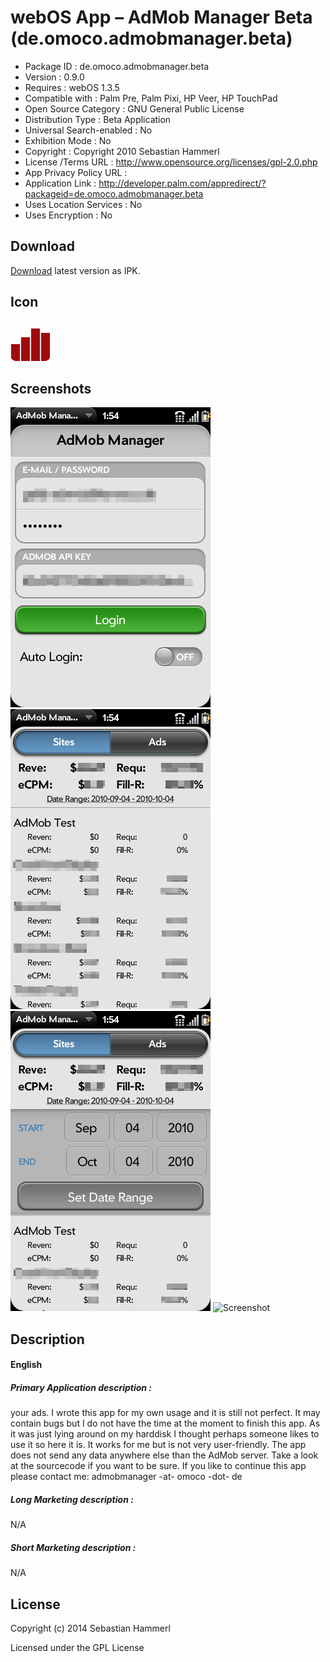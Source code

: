 webOS App – AdMob Manager Beta (de.omoco.admobmanager.beta)
===========================================================

- Package ID : 	 de.omoco.admobmanager.beta 
- Version : 	 0.9.0 
- Requires : 	 webOS 1.3.5 
- Compatible with : 	 Palm Pre, Palm Pixi, HP Veer, HP TouchPad 
- Open Source Category : 	 GNU General Public License 
- Distribution Type : 	 Beta Application 
- Universal Search-enabled : 	 No 
- Exhibition Mode : 	 No 
- Copyright : 	 Copyright 2010 Sebastian Hammerl 
- License /Terms URL : 	 http://www.opensource.org/licenses/gpl-2.0.php 
- App Privacy Policy URL : 	
- Application Link : 	 http://developer.palm.com/appredirect/?packageid=de.omoco.admobmanager.beta 
- Uses Location Services : 	 No 
- Uses Encryption : 	 No

## Download

[Download](/releases/de.omoco.admobmanager.beta_0.9.0_all.ipk?raw=true) latest version as IPK.

## Icon

![Screenshot](/icon.png?raw=true "Icon")

## Screenshots

![Screenshot](/screenshots/screenshot0.png?raw=true "Screenshot")
![Screenshot](/screenshots/screenshot1.png?raw=true "Screenshot")
![Screenshot](/screenshots/screenshot2.png?raw=true "Screenshot")
![Screenshot](/screenshots/screenshot3.png?raw=true "Screenshot")

## Description

#### English

##### Primary Application description : 

your ads. I wrote this app for my own usage and it is still not perfect. It may contain bugs but I do not have the time at the moment to finish this app. As it was just lying around on my harddisk I thought perhaps someone likes to use it so here it is. It works for me but is not very user-friendly. The app does not send any data anywhere else than the AdMob server. Take a look at the sourcecode if you want to be sure. If you like to continue this app please contact me: admobmanager -at- omoco -dot- de

##### Long Marketing description : 

N/A

##### Short Marketing description : 

N/A

## License

Copyright (c) 2014 Sebastian Hammerl

Licensed under the GPL License